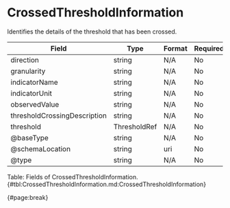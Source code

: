 <!--
    ATTENTION: This file was generated via gradle!
               Do NOT manually edit this file! Any such changes will be overwritten!
-->

# CrossedThresholdInformation

Identifies the details of the threshold that has been crossed.

| Field | Type | Format | Required |
| ------- | ------- | ------- | --- |
| direction | string | N/A | No |
| granularity | string | N/A | No |
| indicatorName | string | N/A | No |
| indicatorUnit | string | N/A | No |
| observedValue | string | N/A | No |
| thresholdCrossingDescription | string | N/A | No |
| threshold | ThresholdRef | N/A | No |
| @baseType | string | N/A | No |
| @schemaLocation | string | uri | No |
| @type | string | N/A | No |

Table: Fields of CrossedThresholdInformation. {#tbl:CrossedThresholdInformation.md:CrossedThresholdInformation}

{#page:break}
